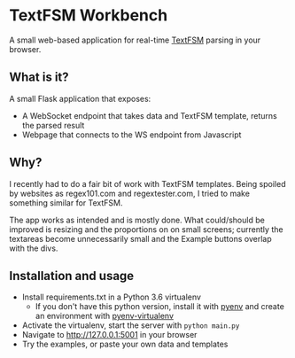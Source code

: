 
# TextFSM Workbench

A small web-based application for real-time [TextFSM](https://github.com/google/textfsm) parsing in your browser.

## What is it?

A small Flask application that exposes:
- A WebSocket endpoint that takes data and TextFSM template, returns the parsed result
- Webpage that connects to the WS endpoint from Javascript


## Why?

I recently had to do a fair bit of work with TextFSM templates. Being spoiled by websites as regex101.com and regextester.com, I tried to make something similar for TextFSM. 

The app works as intended and is mostly done. What could/should be improved is resizing and the proportions on on small screens; currently the textareas become unnecessarily small and the Example buttons overlap with the divs. 


## Installation and usage


- Install requirements.txt in a Python 3.6 virtualenv
  - If you don't have this python version, install it with [pyenv](https://github.com/pyenv/pyenv) and create an environment with [pyenv-virtualenv](https://github.com/pyenv/pyenv-virtualenv)
- Activate the virtualenv, start the server with `python main.py`
- Navigate to http://127.0.0.1:5001 in your browser
- Try the examples, or paste your own data and templates
